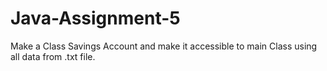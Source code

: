 # Java-Assignment-5
Make a Class Savings Account and make it accessible to main Class using all data from .txt file. 
